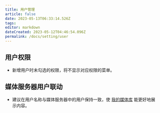 ```yaml
---
title: 用户管理
article: false
date: 2023-05-13T06:33:14.526Z
tags:
editor: markdown
dateCreated: 2023-05-12T04:46:54.096Z
permalink: /docs/setting/user
---
```


## 用户权限

- 新增用户时未勾选的权限，将不显示对应权限的菜单。

## 媒体服务器用户联动

- 建议在用户名称与媒体服务器中的用户保持一致，使 [我的媒体库](/docs/use/media_library/) 能更好地展示内容。
